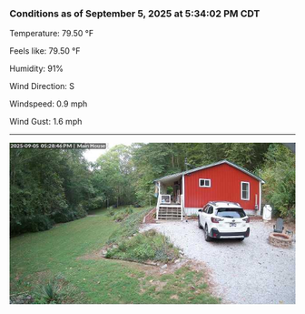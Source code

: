 ### Conditions as of September 5, 2025 at 5:34:02 PM CDT 

Temperature: 79.50 &deg;F

Feels like: 79.50 &deg;F

Humidity: 91%

Wind Direction: S

Windspeed: 0.9 mph

Wind Gust: 1.6 mph

---

<img src="./images/latest.jpeg"/>

